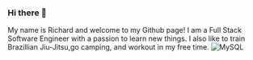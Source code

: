### Hi there 👋
My name is Richard and welcome to my Github page!
I am a Full Stack Software Engineer with a passion to learn new things. I also like to train Brazillian Jiu-Jitsu,go camping, and workout in my free time.
![MySQL](https://img.shields.io/badge/mysql-%2300f.svg?style=for-the-badge&logo=mysql&logoColor=white)
<!--
**RichyLee95/RichyLee95** is a ✨ _special_ ✨ repository because its `README.md` (this file) appears on your GitHub profile.

Here are some ideas to get you started:

- 🔭 I’m currently working on ...
- 🌱 I’m currently learning ...
- 👯 I’m looking to collaborate on ...
- 🤔 I’m looking for help with ...
- 💬 Ask me about ...
- 📫 How to reach me: ...
- 😄 Pronouns: ...
- ⚡ Fun fact: ...
-->
